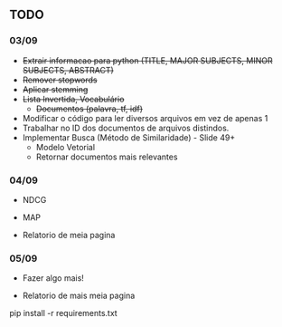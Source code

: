 ## TODO

### 03/09
- <del>Extrair informacao para python (TITLE, MAJOR SUBJECTS, MINOR SUBJECTS, ABSTRACT)</del>
- <del>Remover stopwords</del>
- <del>Aplicar stemming</del>
- <del>Lista Invertida, Vocabulário</del>
  - <del>Documentos (palavra, tf, idf)</del>
- Modificar o código para ler diversos arquivos em vez de apenas 1
- Trabalhar no ID dos documentos de arquivos distindos.
- Implementar Busca (Método de Similaridade) - Slide 49+
  - Modelo Vetorial
  - Retornar documentos mais relevantes

### 04/09
- NDCG
- MAP

- Relatorio de meia pagina

### 05/09
- Fazer algo mais!

- Relatorio de mais meia pagina

pip install -r requirements.txt
